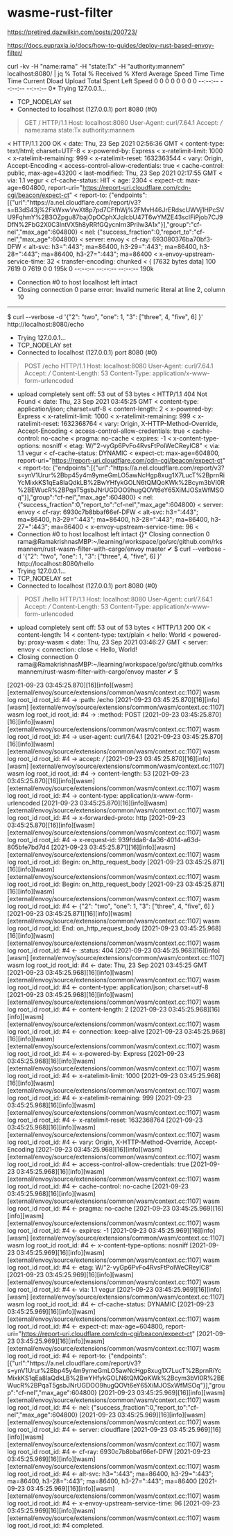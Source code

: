 # wasme-rust-filter


https://pretired.dazwilkin.com/posts/200723/

https://docs.eupraxia.io/docs/how-to-guides/deploy-rust-based-envoy-filter/


curl -kv -H "name:rama" -H "state:Tx"  -H "authority:mannem" localhost:8080/ | jq
  % Total    % Received % Xferd  Average Speed   Time    Time     Time  Current
                                 Dload  Upload   Total   Spent    Left  Speed
  0     0    0     0    0     0      0      0 --:--:-- --:--:-- --:--:--     0*   Trying 127.0.0.1...
* TCP_NODELAY set
* Connected to localhost (127.0.0.1) port 8080 (#0)
> GET / HTTP/1.1
> Host: localhost:8080
> User-Agent: curl/7.64.1
> Accept: */*
> name:rama
> state:Tx
> authority:mannem
> 
< HTTP/1.1 200 OK
< date: Thu, 23 Sep 2021 02:56:36 GMT
< content-type: text/html; charset=UTF-8
< x-powered-by: Express
< x-ratelimit-limit: 1000
< x-ratelimit-remaining: 999
< x-ratelimit-reset: 1632363544
< vary: Origin, Accept-Encoding
< access-control-allow-credentials: true
< cache-control: public, max-age=43200
< last-modified: Thu, 23 Sep 2021 02:17:55 GMT
< via: 1.1 vegur
< cf-cache-status: HIT
< age: 2304
< expect-ct: max-age=604800, report-uri="https://report-uri.cloudflare.com/cdn-cgi/beacon/expect-ct"
< report-to: {"endpoints":[{"url":"https:\/\/a.nel.cloudflare.com\/report\/v3?s=B3dS43j%2FkWxwVwXt8p7pd7CFfhWj%2FMvH46JrERdscUWVj1HPcSVU9FqhmY%2B3OZpgu87bajOpOCphXJqIcbU47T6wYMZE43scIFiPjob7CJ9DfN%2FbG2X0C3lntVX5h8yRRfGQycnIrn3Prilw3A1x"}],"group":"cf-nel","max_age":604800}
< nel: {"success_fraction":0,"report_to":"cf-nel","max_age":604800}
< server: envoy
< cf-ray: 693080376ba70bf3-DFW
< alt-svc: h3=":443"; ma=86400, h3-29=":443"; ma=86400, h3-28=":443"; ma=86400, h3-27=":443"; ma=86400
< x-envoy-upstream-service-time: 32
< transfer-encoding: chunked
< 
{ [7632 bytes data]
100  7619    0  7619    0     0   195k      0 --:--:-- --:--:-- --:--:--  190k
* Connection #0 to host localhost left intact
* Closing connection 0
parse error: Invalid numeric literal at line 2, column 10

--------------------------------------------------------
$ curl --verbose -d '{"2": "two", "one": 1, "3": ["three", 4, "five", 6] }' http://localhost:8080/echo
*   Trying 127.0.0.1...
* TCP_NODELAY set
* Connected to localhost (127.0.0.1) port 8080 (#0)
> POST /echo HTTP/1.1
> Host: localhost:8080
> User-Agent: curl/7.64.1
> Accept: */*
> Content-Length: 53
> Content-Type: application/x-www-form-urlencoded
> 
* upload completely sent off: 53 out of 53 bytes
< HTTP/1.1 404 Not Found
< date: Thu, 23 Sep 2021 03:45:25 GMT
< content-type: application/json; charset=utf-8
< content-length: 2
< x-powered-by: Express
< x-ratelimit-limit: 1000
< x-ratelimit-remaining: 999
< x-ratelimit-reset: 1632368764
< vary: Origin, X-HTTP-Method-Override, Accept-Encoding
< access-control-allow-credentials: true
< cache-control: no-cache
< pragma: no-cache
< expires: -1
< x-content-type-options: nosniff
< etag: W/"2-vyGp6PvFo4RvsFtPoIWeCReyIC8"
< via: 1.1 vegur
< cf-cache-status: DYNAMIC
< expect-ct: max-age=604800, report-uri="https://report-uri.cloudflare.com/cdn-cgi/beacon/expect-ct"
< report-to: {"endpoints":[{"url":"https:\/\/a.nel.cloudflare.com\/report\/v3?s=ynV1Urur%2Bbp45y4m9ymeGmLO5awNcHgp8xug1X7LucT%2BprnRiYcMixkKS1qEa8IaQdkLB%2BwYHfykGOLN6tQMQoKWk%2Bcym3bVI0R%2BEWucR%2BPqaT5gsbJNrUGDOO9hugQOVt6eY65XiMJOSxWfMSOq"}],"group":"cf-nel","max_age":604800}
< nel: {"success_fraction":0,"report_to":"cf-nel","max_age":604800}
< server: envoy
< cf-ray: 6930c7b8bbaf66ef-DFW
< alt-svc: h3=":443"; ma=86400, h3-29=":443"; ma=86400, h3-28=":443"; ma=86400, h3-27=":443"; ma=86400
< x-envoy-upstream-service-time: 96
< 
* Connection #0 to host localhost left intact
{}* Closing connection 0
rama@RamakrishnasMBP:~/learning/workspace/go/src/github.com/rksmannem/rust-wasm-filter-with-cargo/envoy 
master ✔ $ curl --verbose -d '{"2": "two", "one": 1, "3": ["three", 4, "five", 6] }' http://localhost:8080/hello
*   Trying 127.0.0.1...
* TCP_NODELAY set
* Connected to localhost (127.0.0.1) port 8080 (#0)
> POST /hello HTTP/1.1
> Host: localhost:8080
> User-Agent: curl/7.64.1
> Accept: */*
> Content-Length: 53
> Content-Type: application/x-www-form-urlencoded
> 
* upload completely sent off: 53 out of 53 bytes
< HTTP/1.1 200 OK
< content-length: 14
< content-type: text/plain
< hello: World
< powered-by: proxy-wasm
< date: Thu, 23 Sep 2021 03:46:27 GMT
< server: envoy
< connection: close
< 
Hello, World!
* Closing connection 0
rama@RamakrishnasMBP:~/learning/workspace/go/src/github.com/rksmannem/rust-wasm-filter-with-cargo/envoy 
master ✔ $ 


[2021-09-23 03:45:25.870][16][info][wasm] [external/envoy/source/extensions/common/wasm/context.cc:1107] wasm log root_id root_id: #4 -> :path: /echo
[2021-09-23 03:45:25.870][16][info][wasm] [external/envoy/source/extensions/common/wasm/context.cc:1107] wasm log root_id root_id: #4 -> :method: POST
[2021-09-23 03:45:25.870][16][info][wasm] [external/envoy/source/extensions/common/wasm/context.cc:1107] wasm log root_id root_id: #4 -> user-agent: curl/7.64.1
[2021-09-23 03:45:25.870][16][info][wasm] [external/envoy/source/extensions/common/wasm/context.cc:1107] wasm log root_id root_id: #4 -> accept: */*
[2021-09-23 03:45:25.870][16][info][wasm] [external/envoy/source/extensions/common/wasm/context.cc:1107] wasm log root_id root_id: #4 -> content-length: 53
[2021-09-23 03:45:25.870][16][info][wasm] [external/envoy/source/extensions/common/wasm/context.cc:1107] wasm log root_id root_id: #4 -> content-type: application/x-www-form-urlencoded
[2021-09-23 03:45:25.870][16][info][wasm] [external/envoy/source/extensions/common/wasm/context.cc:1107] wasm log root_id root_id: #4 -> x-forwarded-proto: http
[2021-09-23 03:45:25.870][16][info][wasm] [external/envoy/source/extensions/common/wasm/context.cc:1107] wasm log root_id root_id: #4 -> x-request-id: 939fdda6-4a36-4014-a63d-805bfe7bd7d4
[2021-09-23 03:45:25.871][16][info][wasm] [external/envoy/source/extensions/common/wasm/context.cc:1107] wasm log root_id root_id: Begin: on_http_request_body
[2021-09-23 03:45:25.871][16][info][wasm] [external/envoy/source/extensions/common/wasm/context.cc:1107] wasm log root_id root_id: Begin: on_http_request_body
[2021-09-23 03:45:25.871][16][info][wasm] [external/envoy/source/extensions/common/wasm/context.cc:1107] wasm log root_id root_id: #4 <- {"2": "two", "one": 1, "3": ["three", 4, "five", 6] }
[2021-09-23 03:45:25.871][16][info][wasm] [external/envoy/source/extensions/common/wasm/context.cc:1107] wasm log root_id root_id: End: on_http_request_body
[2021-09-23 03:45:25.968][16][info][wasm] [external/envoy/source/extensions/common/wasm/context.cc:1107] wasm log root_id root_id: #4 <- :status: 404
[2021-09-23 03:45:25.968][16][info][wasm] [external/envoy/source/extensions/common/wasm/context.cc:1107] wasm log root_id root_id: #4 <- date: Thu, 23 Sep 2021 03:45:25 GMT
[2021-09-23 03:45:25.968][16][info][wasm] [external/envoy/source/extensions/common/wasm/context.cc:1107] wasm log root_id root_id: #4 <- content-type: application/json; charset=utf-8
[2021-09-23 03:45:25.968][16][info][wasm] [external/envoy/source/extensions/common/wasm/context.cc:1107] wasm log root_id root_id: #4 <- content-length: 2
[2021-09-23 03:45:25.968][16][info][wasm] [external/envoy/source/extensions/common/wasm/context.cc:1107] wasm log root_id root_id: #4 <- connection: keep-alive
[2021-09-23 03:45:25.968][16][info][wasm] [external/envoy/source/extensions/common/wasm/context.cc:1107] wasm log root_id root_id: #4 <- x-powered-by: Express
[2021-09-23 03:45:25.968][16][info][wasm] [external/envoy/source/extensions/common/wasm/context.cc:1107] wasm log root_id root_id: #4 <- x-ratelimit-limit: 1000
[2021-09-23 03:45:25.968][16][info][wasm] [external/envoy/source/extensions/common/wasm/context.cc:1107] wasm log root_id root_id: #4 <- x-ratelimit-remaining: 999
[2021-09-23 03:45:25.968][16][info][wasm] [external/envoy/source/extensions/common/wasm/context.cc:1107] wasm log root_id root_id: #4 <- x-ratelimit-reset: 1632368764
[2021-09-23 03:45:25.968][16][info][wasm] [external/envoy/source/extensions/common/wasm/context.cc:1107] wasm log root_id root_id: #4 <- vary: Origin, X-HTTP-Method-Override, Accept-Encoding
[2021-09-23 03:45:25.968][16][info][wasm] [external/envoy/source/extensions/common/wasm/context.cc:1107] wasm log root_id root_id: #4 <- access-control-allow-credentials: true
[2021-09-23 03:45:25.968][16][info][wasm] [external/envoy/source/extensions/common/wasm/context.cc:1107] wasm log root_id root_id: #4 <- cache-control: no-cache
[2021-09-23 03:45:25.968][16][info][wasm] [external/envoy/source/extensions/common/wasm/context.cc:1107] wasm log root_id root_id: #4 <- pragma: no-cache
[2021-09-23 03:45:25.969][16][info][wasm] [external/envoy/source/extensions/common/wasm/context.cc:1107] wasm log root_id root_id: #4 <- expires: -1
[2021-09-23 03:45:25.969][16][info][wasm] [external/envoy/source/extensions/common/wasm/context.cc:1107] wasm log root_id root_id: #4 <- x-content-type-options: nosniff
[2021-09-23 03:45:25.969][16][info][wasm] [external/envoy/source/extensions/common/wasm/context.cc:1107] wasm log root_id root_id: #4 <- etag: W/"2-vyGp6PvFo4RvsFtPoIWeCReyIC8"
[2021-09-23 03:45:25.969][16][info][wasm] [external/envoy/source/extensions/common/wasm/context.cc:1107] wasm log root_id root_id: #4 <- via: 1.1 vegur
[2021-09-23 03:45:25.969][16][info][wasm] [external/envoy/source/extensions/common/wasm/context.cc:1107] wasm log root_id root_id: #4 <- cf-cache-status: DYNAMIC
[2021-09-23 03:45:25.969][16][info][wasm] [external/envoy/source/extensions/common/wasm/context.cc:1107] wasm log root_id root_id: #4 <- expect-ct: max-age=604800, report-uri="https://report-uri.cloudflare.com/cdn-cgi/beacon/expect-ct"
[2021-09-23 03:45:25.969][16][info][wasm] [external/envoy/source/extensions/common/wasm/context.cc:1107] wasm log root_id root_id: #4 <- report-to: {"endpoints":[{"url":"https:\/\/a.nel.cloudflare.com\/report\/v3?s=ynV1Urur%2Bbp45y4m9ymeGmLO5awNcHgp8xug1X7LucT%2BprnRiYcMixkKS1qEa8IaQdkLB%2BwYHfykGOLN6tQMQoKWk%2Bcym3bVI0R%2BEWucR%2BPqaT5gsbJNrUGDOO9hugQOVt6eY65XiMJOSxWfMSOq"}],"group":"cf-nel","max_age":604800}
[2021-09-23 03:45:25.969][16][info][wasm] [external/envoy/source/extensions/common/wasm/context.cc:1107] wasm log root_id root_id: #4 <- nel: {"success_fraction":0,"report_to":"cf-nel","max_age":604800}
[2021-09-23 03:45:25.969][16][info][wasm] [external/envoy/source/extensions/common/wasm/context.cc:1107] wasm log root_id root_id: #4 <- server: cloudflare
[2021-09-23 03:45:25.969][16][info][wasm] [external/envoy/source/extensions/common/wasm/context.cc:1107] wasm log root_id root_id: #4 <- cf-ray: 6930c7b8bbaf66ef-DFW
[2021-09-23 03:45:25.969][16][info][wasm] [external/envoy/source/extensions/common/wasm/context.cc:1107] wasm log root_id root_id: #4 <- alt-svc: h3=":443"; ma=86400, h3-29=":443"; ma=86400, h3-28=":443"; ma=86400, h3-27=":443"; ma=86400
[2021-09-23 03:45:25.969][16][info][wasm] [external/envoy/source/extensions/common/wasm/context.cc:1107] wasm log root_id root_id: #4 <- x-envoy-upstream-service-time: 96
[2021-09-23 03:45:25.969][16][info][wasm] [external/envoy/source/extensions/common/wasm/context.cc:1107] wasm log root_id root_id: #4 completed.